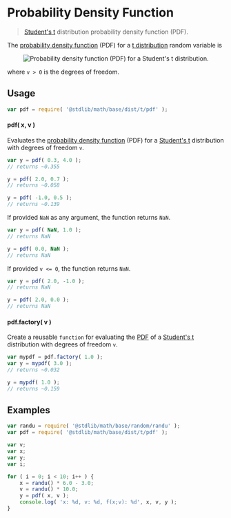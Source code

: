 # Probability Density Function

> [Student's t][t] distribution probability density function (PDF).

<section class="intro">

The [probability density function][pdf] (PDF) for a [t distribution][t] random variable is

<!-- <equation class="equation" label="eq:pdf" align="center" raw="\frac{1} {\sqrt{\nu}\,B\left( \tfrac{1}{2}, \tfrac{\nu}{2} \right )} \left(1+\frac{x^2}{\nu} \right)^{-\frac{\nu+1}{2}}" alt="Probability density function (PDF) for a Student's t distribution."> -->

<div class="equation" align="center" data-raw-text="\frac{1} {\sqrt{\nu}\,B\left( \tfrac{1}{2}, \tfrac{\nu}{2} \right )} \left(1+\frac{x^2}{\nu} \right)^{-\frac{\nu+1}{2}}" data-equation="eq:pdf">
    <img src="" alt="Probability density function (PDF) for a Student's t distribution.">
    <br>
</div>

<!-- </equation> -->

where `v > 0` is the degrees of freedom.

</section>

<!-- /.intro -->

<section class="usage">

## Usage
``` javascript
var pdf = require( '@stdlib/math/base/dist/t/pdf' );
```

#### pdf( x, v )
Evaluates the [probability density function][pdf] (PDF) for a [Student's t][t] distribution with degrees of freedom `v`.

``` javascript
var y = pdf( 0.3, 4.0 );
// returns ~0.355

y = pdf( 2.0, 0.7 );
// returns ~0.058

y = pdf( -1.0, 0.5 );
// returns ~0.139
```

If provided `NaN` as any argument, the function returns `NaN`.

``` javascript
var y = pdf( NaN, 1.0 );
// returns NaN

y = pdf( 0.0, NaN );
// returns NaN
```

If provided `v <= 0`, the function returns `NaN`.

``` javascript
var y = pdf( 2.0, -1.0 );
// returns NaN

y = pdf( 2.0, 0.0 );
// returns NaN
```

#### pdf.factory( v )

Create a reusable `function` for evaluating the [PDF][pdf] of a [Student's t][t] distribution with degrees of freedom `v`.

``` javascript
var mypdf = pdf.factory( 1.0 );
var y = mypdf( 3.0 );
// returns ~0.032

y = mypdf( 1.0 );
// returns ~0.159
```

</section>

<!-- /.usage -->

<section class="examples">

## Examples

``` javascript
var randu = require( '@stdlib/math/base/random/randu' );
var pdf = require( '@stdlib/math/base/dist/t/pdf' );

var v;
var x;
var y;
var i;

for ( i = 0; i < 10; i++ ) {
    x = randu() * 6.0 - 3.0;
    v = randu() * 10.0;
    y = pdf( x, v );
    console.log( 'x: %d, v: %d, f(x;v): %d', x, v, y );
}
```

</section>

<!-- /.examples -->


<section class="links">

[pdf]: https://en.wikipedia.org/wiki/Probability_density_function
[t]: https://en.wikipedia.org/wiki/Student%27s_t-distribution

</section>

<!-- /.links -->
